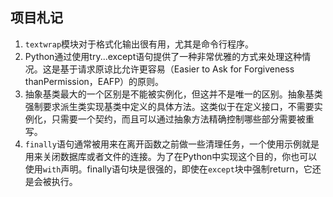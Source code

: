 ## 项目札记
1. `textwrap`模块对于格式化输出很有用，尤其是命令行程序。
2. Python通过使用try...except语句提供了一种非常优雅的方式来处理这种情况。这是基于请求原谅比允许更容易（Easier to Ask for Forgiveness thanPermission，EAFP）的原则。
3. 抽象基类最大的一个区别是不能被实例化，但这并不是唯一的区别。抽象基类强制要求派生类实现基类中定义的具体方法。这类似于在定义接口，不需要实例化，只需要一个契约，而且可以通过抽象方法精确控制哪些部分需要被重写。
4. `finally`语句通常被用来在离开函数之前做一些清理任务，一个使用示例就是用来关闭数据库或者文件的连接。为了在Python中实现这个目的，你也可以使用`with`声明。finally语句块是很强的，即使在`except`块中强制return，它还是会被执行。